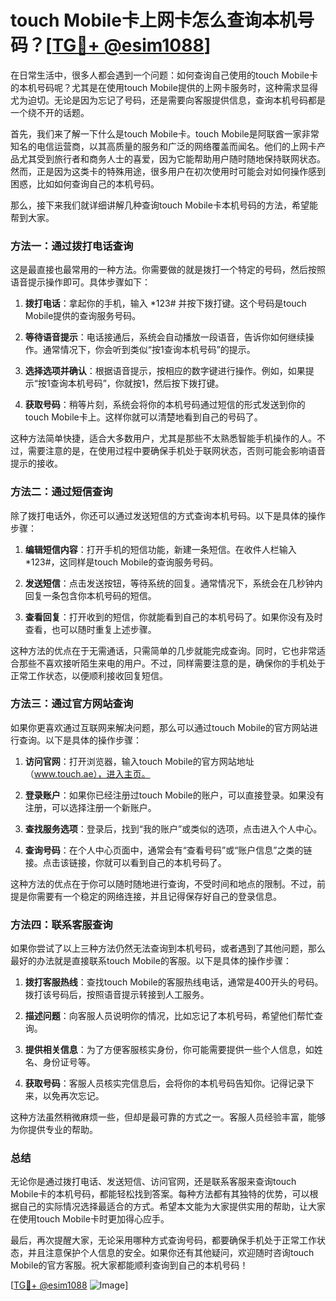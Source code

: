 # touch Mobile卡上网卡怎么查询本机号码？[[TG💪+ @esim1088](https://t.me/s/esim1088)]

在日常生活中，很多人都会遇到一个问题：如何查询自己使用的touch Mobile卡的本机号码呢？尤其是在使用touch Mobile提供的上网卡服务时，这种需求显得尤为迫切。无论是因为忘记了号码，还是需要向客服提供信息，查询本机号码都是一个绕不开的话题。

首先，我们来了解一下什么是touch Mobile卡。touch Mobile是阿联酋一家非常知名的电信运营商，以其高质量的服务和广泛的网络覆盖而闻名。他们的上网卡产品尤其受到旅行者和商务人士的喜爱，因为它能帮助用户随时随地保持联网状态。然而，正是因为这类卡的特殊用途，很多用户在初次使用时可能会对如何操作感到困惑，比如如何查询自己的本机号码。

那么，接下来我们就详细讲解几种查询touch Mobile卡本机号码的方法，希望能帮到大家。

### 方法一：通过拨打电话查询

这是最直接也最常用的一种方法。你需要做的就是拨打一个特定的号码，然后按照语音提示操作即可。具体步骤如下：

1. **拨打电话**：拿起你的手机，输入 *123# 并按下拨打键。这个号码是touch Mobile提供的查询服务号码。
   
2. **等待语音提示**：电话接通后，系统会自动播放一段语音，告诉你如何继续操作。通常情况下，你会听到类似“按1查询本机号码”的提示。

3. **选择选项并确认**：根据语音提示，按相应的数字键进行操作。例如，如果提示“按1查询本机号码”，你就按1，然后按下拨打键。

4. **获取号码**：稍等片刻，系统会将你的本机号码通过短信的形式发送到你的touch Mobile卡上。这样你就可以清楚地看到自己的号码了。

这种方法简单快捷，适合大多数用户，尤其是那些不太熟悉智能手机操作的人。不过，需要注意的是，在使用过程中要确保手机处于联网状态，否则可能会影响语音提示的接收。

### 方法二：通过短信查询

除了拨打电话外，你还可以通过发送短信的方式查询本机号码。以下是具体的操作步骤：

1. **编辑短信内容**：打开手机的短信功能，新建一条短信。在收件人栏输入 *123#，这同样是touch Mobile的查询服务号码。

2. **发送短信**：点击发送按钮，等待系统的回复。通常情况下，系统会在几秒钟内回复一条包含你本机号码的短信。

3. **查看回复**：打开收到的短信，你就能看到自己的本机号码了。如果你没有及时查看，也可以随时重复上述步骤。

这种方法的优点在于无需通话，只需简单的几步就能完成查询。同时，它也非常适合那些不喜欢接听陌生来电的用户。不过，同样需要注意的是，确保你的手机处于正常工作状态，以便顺利接收回复短信。

### 方法三：通过官方网站查询

如果你更喜欢通过互联网来解决问题，那么可以通过touch Mobile的官方网站进行查询。以下是具体的操作步骤：

1. **访问官网**：打开浏览器，输入touch Mobile的官方网站地址（www.touch.ae），进入主页。

2. **登录账户**：如果你已经注册过touch Mobile的账户，可以直接登录。如果没有注册，可以选择注册一个新账户。

3. **查找服务选项**：登录后，找到“我的账户”或类似的选项，点击进入个人中心。

4. **查询号码**：在个人中心页面中，通常会有“查看号码”或“账户信息”之类的链接。点击该链接，你就可以看到自己的本机号码了。

这种方法的优点在于你可以随时随地进行查询，不受时间和地点的限制。不过，前提是你需要有一个稳定的网络连接，并且记得保存好自己的登录信息。

### 方法四：联系客服查询

如果你尝试了以上三种方法仍然无法查询到本机号码，或者遇到了其他问题，那么最好的办法就是直接联系touch Mobile的客服。以下是具体的操作步骤：

1. **拨打客服热线**：查找touch Mobile的客服热线电话，通常是400开头的号码。拨打该号码后，按照语音提示转接到人工服务。

2. **描述问题**：向客服人员说明你的情况，比如忘记了本机号码，希望他们帮忙查询。

3. **提供相关信息**：为了方便客服核实身份，你可能需要提供一些个人信息，如姓名、身份证号等。

4. **获取号码**：客服人员核实完信息后，会将你的本机号码告知你。记得记录下来，以免再次忘记。

这种方法虽然稍微麻烦一些，但却是最可靠的方式之一。客服人员经验丰富，能够为你提供专业的帮助。

### 总结

无论你是通过拨打电话、发送短信、访问官网，还是联系客服来查询touch Mobile卡的本机号码，都能轻松找到答案。每种方法都有其独特的优势，可以根据自己的实际情况选择最适合的方式。希望本文能为大家提供实用的帮助，让大家在使用touch Mobile卡时更加得心应手。

最后，再次提醒大家，无论采用哪种方式查询号码，都要确保手机处于正常工作状态，并且注意保护个人信息的安全。如果你还有其他疑问，欢迎随时咨询touch Mobile的官方客服。祝大家都能顺利查询到自己的本机号码！

[[TG💪+ @esim1088](https://t.me/s/esim1088) ![Image](https://i.postimg.cc/4NQfJmqS/Snipaste-2025-05-13-00-14-12.png)]